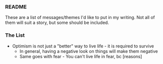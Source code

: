 ### README

These are a list of messages/themes I'd like to put in my writing. Not all of them will suit a story, but some should be included.

### The List
- Optimism is not just a "better" way to live life - it is required to survive
	- In general, having a negative look on things will make them negative
	- Same goes with fear - You can't live life in fear, bc [reasons]